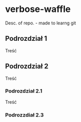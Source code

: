 # verbose-waffle
Desc. of repo. - made to learng git
## Podrozdział 1
Treść
## Podrozdział 2
Treść
### Podrozdział 2.1
Treść
### Podrozzdiał 2.3
